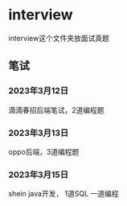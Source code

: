 # interview

interview这个文件夹放面试真题

## 笔试

### 2023年3月12日

滴滴春招后端笔试，2道编程题

### 2023年3月13日

oppo后端，3道编程题

### 2023年3月15日

shein java开发， 1道SQL 一道编程




